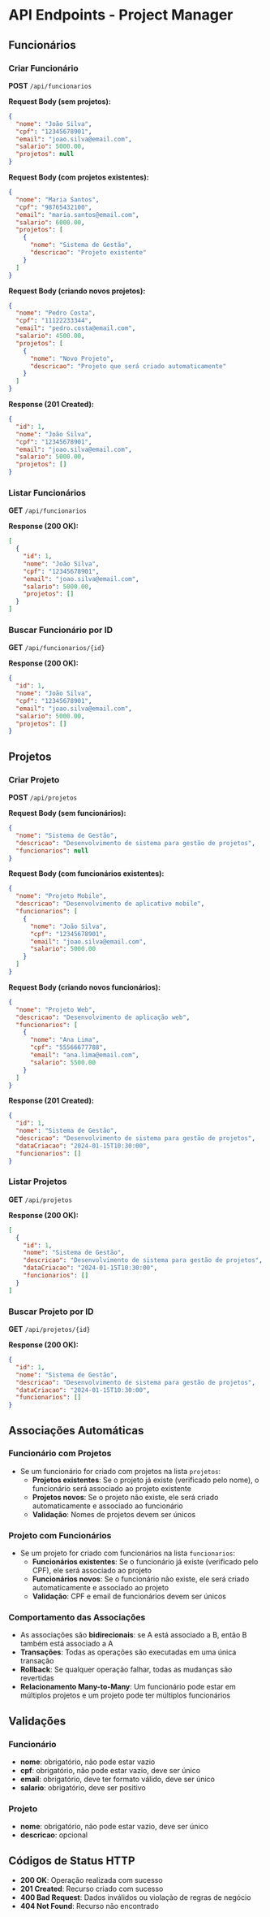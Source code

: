 # API Endpoints - Project Manager

## Funcionários

### Criar Funcionário
**POST** `/api/funcionarios`

**Request Body (sem projetos):**
```json
{
  "nome": "João Silva",
  "cpf": "12345678901",
  "email": "joao.silva@email.com",
  "salario": 5000.00,
  "projetos": null
}
```

**Request Body (com projetos existentes):**
```json
{
  "nome": "Maria Santos",
  "cpf": "98765432100",
  "email": "maria.santos@email.com",
  "salario": 6000.00,
  "projetos": [
    {
      "nome": "Sistema de Gestão",
      "descricao": "Projeto existente"
    }
  ]
}
```

**Request Body (criando novos projetos):**
```json
{
  "nome": "Pedro Costa",
  "cpf": "11122233344",
  "email": "pedro.costa@email.com",
  "salario": 4500.00,
  "projetos": [
    {
      "nome": "Novo Projeto",
      "descricao": "Projeto que será criado automaticamente"
    }
  ]
}
```

**Response (201 Created):**
```json
{
  "id": 1,
  "nome": "João Silva",
  "cpf": "12345678901",
  "email": "joao.silva@email.com",
  "salario": 5000.00,
  "projetos": []
}
```

### Listar Funcionários
**GET** `/api/funcionarios`

**Response (200 OK):**
```json
[
  {
    "id": 1,
    "nome": "João Silva",
    "cpf": "12345678901",
    "email": "joao.silva@email.com",
    "salario": 5000.00,
    "projetos": []
  }
]
```

### Buscar Funcionário por ID
**GET** `/api/funcionarios/{id}`

**Response (200 OK):**
```json
{
  "id": 1,
  "nome": "João Silva",
  "cpf": "12345678901",
  "email": "joao.silva@email.com",
  "salario": 5000.00,
  "projetos": []
}
```

## Projetos

### Criar Projeto
**POST** `/api/projetos`

**Request Body (sem funcionários):**
```json
{
  "nome": "Sistema de Gestão",
  "descricao": "Desenvolvimento de sistema para gestão de projetos",
  "funcionarios": null
}
```

**Request Body (com funcionários existentes):**
```json
{
  "nome": "Projeto Mobile",
  "descricao": "Desenvolvimento de aplicativo mobile",
  "funcionarios": [
    {
      "nome": "João Silva",
      "cpf": "12345678901",
      "email": "joao.silva@email.com",
      "salario": 5000.00
    }
  ]
}
```

**Request Body (criando novos funcionários):**
```json
{
  "nome": "Projeto Web",
  "descricao": "Desenvolvimento de aplicação web",
  "funcionarios": [
    {
      "nome": "Ana Lima",
      "cpf": "55566677788",
      "email": "ana.lima@email.com",
      "salario": 5500.00
    }
  ]
}
```

**Response (201 Created):**
```json
{
  "id": 1,
  "nome": "Sistema de Gestão",
  "descricao": "Desenvolvimento de sistema para gestão de projetos",
  "dataCriacao": "2024-01-15T10:30:00",
  "funcionarios": []
}
```

### Listar Projetos
**GET** `/api/projetos`

**Response (200 OK):**
```json
[
  {
    "id": 1,
    "nome": "Sistema de Gestão",
    "descricao": "Desenvolvimento de sistema para gestão de projetos",
    "dataCriacao": "2024-01-15T10:30:00",
    "funcionarios": []
  }
]
```

### Buscar Projeto por ID
**GET** `/api/projetos/{id}`

**Response (200 OK):**
```json
{
  "id": 1,
  "nome": "Sistema de Gestão",
  "descricao": "Desenvolvimento de sistema para gestão de projetos",
  "dataCriacao": "2024-01-15T10:30:00",
  "funcionarios": []
}
```

## Associações Automáticas

### Funcionário com Projetos
- Se um funcionário for criado com projetos na lista `projetos`:
  - **Projetos existentes**: Se o projeto já existe (verificado pelo nome), o funcionário será associado ao projeto existente
  - **Projetos novos**: Se o projeto não existe, ele será criado automaticamente e associado ao funcionário
  - **Validação**: Nomes de projetos devem ser únicos

### Projeto com Funcionários
- Se um projeto for criado com funcionários na lista `funcionarios`:
  - **Funcionários existentes**: Se o funcionário já existe (verificado pelo CPF), ele será associado ao projeto
  - **Funcionários novos**: Se o funcionário não existe, ele será criado automaticamente e associado ao projeto
  - **Validação**: CPF e email de funcionários devem ser únicos

### Comportamento das Associações
- As associações são **bidirecionais**: se A está associado a B, então B também está associado a A
- **Transações**: Todas as operações são executadas em uma única transação
- **Rollback**: Se qualquer operação falhar, todas as mudanças são revertidas
- **Relacionamento Many-to-Many**: Um funcionário pode estar em múltiplos projetos e um projeto pode ter múltiplos funcionários

## Validações

### Funcionário
- **nome**: obrigatório, não pode estar vazio
- **cpf**: obrigatório, não pode estar vazio, deve ser único
- **email**: obrigatório, deve ter formato válido, deve ser único
- **salario**: obrigatório, deve ser positivo

### Projeto
- **nome**: obrigatório, não pode estar vazio, deve ser único
- **descricao**: opcional

## Códigos de Status HTTP

- **200 OK**: Operação realizada com sucesso
- **201 Created**: Recurso criado com sucesso
- **400 Bad Request**: Dados inválidos ou violação de regras de negócio
- **404 Not Found**: Recurso não encontrado
